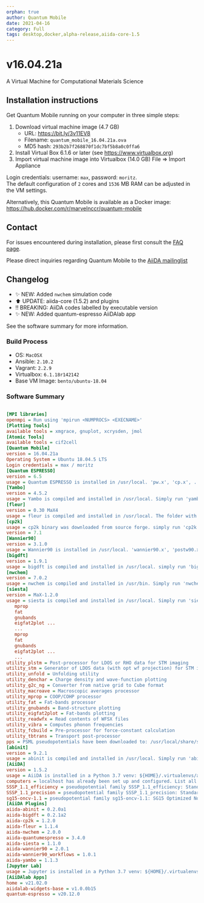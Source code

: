 ```yaml
---
orphan: true
author: Quantum Mobile
date: 2021-04-16
category: Full
tags: desktop,docker,alpha-release,aiida-core-1.5
---
```


# v16.04.21a

A Virtual Machine for Computational Materials Science

## Installation instructions

Get Quantum Mobile running on your computer in three simple steps:

 1. Download virtual machine image (4.7 GB)
    - URL: <https://bit.ly/3v11EV8>
    - Filename: `quantum_mobile_16.04.21a.ova`
    - MD5 hash: `293b2b7f268870f1dc7bf5b8a0c0ffa6`
 2. Install Virtual Box 6.1.6 or later (see <https://www.virtualbox.org>)
 3. Import virtual machine image into Virtualbox (14.0 GB)
    File => Import Appliance

Login credentials: username: `max`, password: `moritz`.  
The default configuration of `2` cores and `1536` MB RAM can be adjusted in the VM settings.

Alternatively, this Quantum Mobile is available as a Docker image: <https://hub.docker.com/r/marvelnccr/quantum-mobile>

## Contact

For issues encountered during installation, please first consult the [FAQ page](https://github.com/marvel-nccr/quantum-mobile/wiki/Frequently-Asked-Questions#virtualbox-installationstartup-issues).

Please direct inquiries regarding Quantum Mobile to the [AiiDA mailinglist](http://www.aiida.net/mailing-list/)

## Changelog

- ✨ NEW: Added `nwchem` simulation code
- ⬆️ UPDATE: aiida-core (1.5.2) and plugins
- ‼️ BREAKING: AiiDA codes labelled by executable version
- ✨ NEW: Added quantum-espresso AiiDAlab app

See the software summary for more information.

### Build Process

- OS: `MacOSX`
- Ansible: `2.10.2`
- Vagrant: `2.2.9`
- Virtualbox: `6.1.18r142142`
- Base VM Image: `bento/ubuntu-18.04`

### Software Summary

```ini

[MPI libraries]
openmpi = Run using 'mpirun <NUMPROCS> <EXECNAME>'
[Plotting Tools]
available tools = xmgrace, gnuplot, xcrysden, jmol
[Atomic Tools]
available tools = cif2cell
[Quantum Mobile]
version = 16.04.21a
Operating System = Ubuntu 18.04.5 LTS
Login credentials = max / moritz
[Quantum ESPRESSO]
version = 6.5
usage = Quantum ESPRESSO is installed in /usr/local. 'pw.x', 'cp.x', ... have been added to the PATH
[Yambo]
version = 4.5.2
usage = Yambo is compiled and installed in /usr/local. Simply run 'yambo'.
[fleur]
version = 0.30 MaX4
usage = fleur is compiled and installed in /usr/local. The folder with executables is added to the path, so simply run 'fleur'
[cp2k]
usage = cp2k binary was downloaded from source forge. simply run 'cp2k.ssmp'
version = 7.1
[Wannier90]
version = 3.1.0
usage = Wannier90 is installed in /usr/local. 'wannier90.x', 'postw90.x', ... have been added to the PATH
[bigdft]
version = 1.9.1
usage = bigdft is compiled and installed in /usr/local. simply run 'bigdft'
[nwchem]
version = 7.0.2
usage = nwchem is compiled and installed in /usr/bin. Simply run 'nwchem'.
[siesta]
version = MaX-1.2.0
usage = siesta is compiled and installed in /usr/local. Simply run 'siesta' or any of its utilites:
   mprop
   fat
   gnubands
   eigfat2plot ...
   ...
   mprop
   fat
   gnubands
   eigfat2plot ...
   ...
utility_plstm = Post-processor for LDOS or RHO data for STM imaging
utility_stm = Generator of LDOS data (with opt wf projection) for STM imaging
utility_unfold = Unfolding utility
utility_denchar = Charge density and wave-function plotting
utility_g2c_ng = Converter from native grid to Cube format
utility_macroave = Macroscopic averages processor
utility_mprop = COOP/COHP processor
utility_fat = Fat-bands processor
utility_gnubands = Band-structure plotting
utility_eigfat2plot = Fat-bands plotting
utility_readwfx = Read contents of WFSX files
utility_vibra = Computes phonon frequencies
utility_fcbuild = Pre-processor for force-constant calculation
utility_tbtrans = Transport post-processor
pps = PSML pseudopotentials have been downloaded to: /usr/local/share/siesta
[abinit]
version = 9.2.1
usage = abinit is compiled and installed in /usr/local. Simply run 'abinit'.
[AiiDA]
version = 1.5.2
usage = AiiDA is installed in a Python 3.7 venv: ${HOME}/.virtualenvs/aiida. Type 'workon aiida' to get access to the 'verdi' commands. See https://aiidateam.github.io/aiida-registry for plugin information.
computers = localhost has already been set up and configured. List all available computers with 'verdi computer list -a'
SSSP_1.1_efficiency = pseudopotential family SSSP_1.1_efficiency: Standard Solid State Pseudopotentials (efficiency) for the PBE functional homepage: https://materialscloud.org/sssp/
SSSP_1.1_precision = pseudopotential family SSSP_1.1_precision: Standard Solid State Pseudopotentials (precision) for the PBE functional homepage: https://materialscloud.org/sssp/
sg15-oncv-1.1 = pseudopotential family sg15-oncv-1.1: SG15 Optimized Norm-Conserving Vanderbilt (ONCV) pseudopotentials homepage: http://www.quantum-simulation.org/potentials/sg15_oncv/
[AiiDA Plugins]
aiida-abinit = 0.2.0a1
aiida-bigdft = 0.2.1a2
aiida-cp2k = 1.2.0
aiida-fleur = 1.1.4
aiida-nwchem = 2.0.0
aiida-quantumespresso = 3.4.0
aiida-siesta = 1.1.0
aiida-wannier90 = 2.0.1
aiida-wannier90_workflows = 1.0.1
aiida-yambo = 1.1.3
[Jupyter Lab]
usage = Jupyter is installed in a Python 3.7 venv: ${HOME}/.virtualenvs/jupyter. Type 'aiida-jupyterlab' to launch Jupyter Lab, and select the 'python3' kernel.
[AiiDAlab Apps]
home = v21.02.0
aiidalab-widgets-base = v1.0.0b15
quantum-espresso = v20.12.0
```
